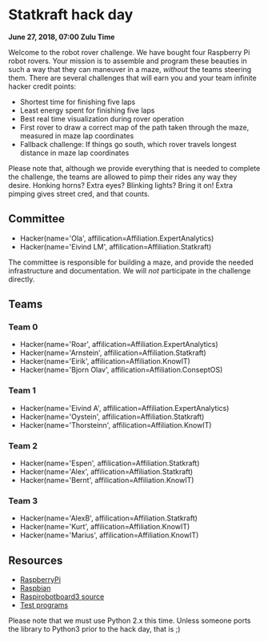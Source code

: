 # Statkraft hack day
**June 27, 2018, 07:00 Zulu Time**

Welcome to the robot rover challenge. We have bought four Raspberry Pi robot rovers. Your mission is to assemble and program these beauties in such a way that they can maneuver in a maze, _without_ the teams steering them. There are several challenges that will earn you and your team infinite hacker credit points:

 * Shortest time for finishing five laps
 * Least energy spent for finishing five laps
 * Best real time visualization during rover operation
 * First rover to draw a correct map of the path taken through the maze, measured in maze lap coordinates
 * Fallback challenge: If things go south, which rover travels longest distance in maze lap coordinates

Please note that, although we provide everything that is needed to complete the challenge, the teams are allowed to pimp their rides any way they desire. Honking horns? Extra eyes? Blinking lights? Bring it on! Extra pimping gives street cred, and that counts.

## Committee
 * Hacker(name='Ola', affilication=Affiliation.ExpertAnalytics)
 * Hacker(name='Eivind LM', affilication=Affiliation.Statkraft)

The committee is responsible for building a maze, and provide the needed infrastructure and documentation. We will _not_ participate in the challenge directly.

## Teams
### Team 0
  * Hacker(name='Roar', affilication=Affiliation.ExpertAnalytics)
  * Hacker(name='Arnstein', affilication=Affiliation.Statkraft)
  * Hacker(name='Eirik', affilication=Affiliation.KnowIT)
  * Hacker(name='Bjorn Olav', affilication=Affiliation.ConseptOS)


### Team 1
  * Hacker(name='Eivind A', affilication=Affiliation.ExpertAnalytics)
  * Hacker(name='Oystein', affilication=Affiliation.Statkraft)
  * Hacker(name='Thorsteinn', affilication=Affiliation.KnowIT)


### Team 2
  * Hacker(name='Espen', affilication=Affiliation.Statkraft)
  * Hacker(name='Alex', affilication=Affiliation.Statkraft)
  * Hacker(name='Bernt', affilication=Affiliation.KnowIT)


### Team 3
  * Hacker(name='AlexB', affilication=Affiliation.Statkraft)
  * Hacker(name='Kurt', affilication=Affiliation.KnowIT)
  * Hacker(name='Marius', affilication=Affiliation.KnowIT)


## Resources

 * [RaspberryPi](https://www.raspberrypi.org/)
 * [Raspbian](https://www.raspberrypi.org/downloads/raspbian/)
 * [Raspirobotboard3 source](https://github.com/simonmonk/raspirobotboard3)
 * [Test programs](https://github.com/teknoteacher/raspirobot3)

Please note that we must use Python 2.x this time. Unless someone ports the library to Python3 prior to the hack day, that is ;)
